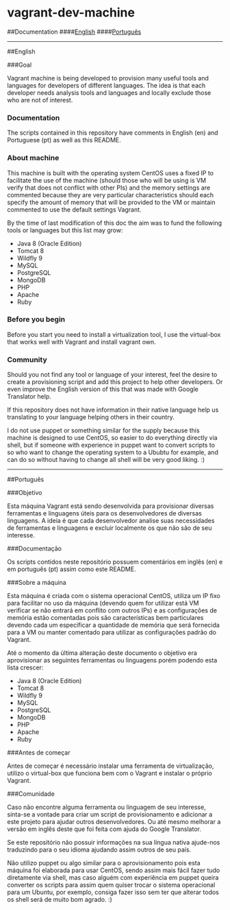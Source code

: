 # vagrant-dev-machine

##Documentation
####[English](#english)
####[Português](#português-1)

---

##English

###Goal

Vagrant machine is being developed to provision many useful tools and languages ​​for developers of different languages. The idea is that each developer needs analysis tools and languages ​​and locally exclude those who are not of interest.

### Documentation

The scripts contained in this repository have comments in English (en) and Portuguese (pt) as well as this README.

### About machine

This machine is built with the operating system CentOS uses a fixed IP to facilitate the use of the machine (should those who will be using is VM verify that does not conflict with other PIs) and the memory settings are commented because they are very particular characteristics should each specify the amount of memory that will be provided to the VM or maintain commented to use the default settings Vagrant.

By the time of last modification of this doc the aim was to fund the following tools or languages ​​but this list may grow:

- Java 8 (Oracle Edition)
- Tomcat 8
- Wildfly 9
- MySQL
- PostgreSQL
- MongoDB
- PHP
- Apache
- Ruby

### Before you begin

Before you start you need to install a virtualization tool, I use the virtual-box that works well with Vagrant and install vagrant own.

### Community

Should you not find any tool or language of your interest, feel the desire to create a provisioning script and add this project to help other developers. Or even improve the English version of this that was made with Google Translator help.

If this repository does not have information in their native language help us translating to your language helping others in their country.

I do not use puppet or something similar for the supply because this machine is designed to use CentOS, so easier to do everything directly via shell, but if someone with experience in puppet want to convert scripts to so who want to change the operating system to a Ububtu for example, and can do so without having to change all shell will be very good liking. :)

---

##Português

###Objetivo

Esta máquina Vagrant está sendo desenvolvida para provisionar diversas ferramentas e linguagens úteis para os desenvolvedores de diversas linguagens. A ideia é que cada desenvolvedor analise suas necessidades de ferramentas e linguagens e excluir localmente os que não são de seu interesse.

###Documentação

Os scripts contidos neste repositório possuem comentários em inglês (en) e em português (pt) assim como este README.

###Sobre a máquina

Esta máquina é criada com o sistema operacional CentOS, utiliza um IP fixo para facilitar no uso da máquina (devendo quem for utilizar está VM verificar se não entrará em conflito com outros IPs) e as configurações de memória estão comentadas pois são características bem particulares devendo cada um especificar a quantidade de memória que será fornecida para a VM ou manter comentado para utilizar as configurações padrão do Vagrant.

Até o momento da última alteração deste documento o objetivo era aprovisionar as seguintes ferramentas ou linguagens porém podendo esta lista crescer:

- Java 8 (Oracle Edition)
- Tomcat 8
- Wildfly 9
- MySQL
- PostgreSQL
- MongoDB
- PHP
- Apache
- Ruby

###Antes de começar

Antes de começar é necessário instalar uma ferramenta de virtualização, utilizo o virtual-box que funciona bem com o Vagrant e instalar o próprio Vagrant.

###Comunidade

Caso não encontre alguma ferramenta ou linguagem de seu interesse, sinta-se a vontade para criar um script de provisionamento e adicionar a este projeto para ajudar outros desenvolvedores. Ou até mesmo melhorar a versão em inglês deste que foi feita com ajuda do Google Translator.

Se este repositório não possuir informações na sua língua nativa ajude-nos traduzindo para o seu idioma ajudando assim outros de seu país.

Não utilizo puppet ou algo similar para o aprovisionamento pois esta máquina foi elaborada para usar CentOS, sendo assim mais fácil fazer tudo diretamente via shell, mas caso alguém com experiência em puppet queira converter os scripts para assim quem quiser trocar o sistema operacional para um Ubuntu, por exemplo, consiga fazer isso sem ter que alterar todos os shell será de muito bom agrado. :)
